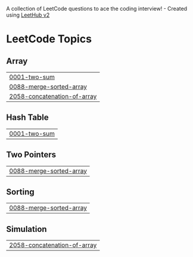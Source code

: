 A collection of LeetCode questions to ace the coding interview! - Created using [LeetHub v2](https://github.com/arunbhardwaj/LeetHub-2.0)
<!---LeetCode Topics Start-->
# LeetCode Topics
## Array
|  |
| ------- |
| [0001-two-sum](https://github.com/saheer07/leetcode/tree/master/0001-two-sum) |
| [0088-merge-sorted-array](https://github.com/saheer07/leetcode/tree/master/0088-merge-sorted-array) |
| [2058-concatenation-of-array](https://github.com/saheer07/leetcode/tree/master/2058-concatenation-of-array) |
## Hash Table
|  |
| ------- |
| [0001-two-sum](https://github.com/saheer07/leetcode/tree/master/0001-two-sum) |
## Two Pointers
|  |
| ------- |
| [0088-merge-sorted-array](https://github.com/saheer07/leetcode/tree/master/0088-merge-sorted-array) |
## Sorting
|  |
| ------- |
| [0088-merge-sorted-array](https://github.com/saheer07/leetcode/tree/master/0088-merge-sorted-array) |
## Simulation
|  |
| ------- |
| [2058-concatenation-of-array](https://github.com/saheer07/leetcode/tree/master/2058-concatenation-of-array) |
<!---LeetCode Topics End-->